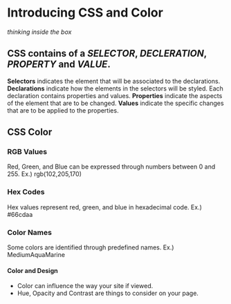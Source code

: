 # Introducing CSS and Color

_thinking inside the box_

## CSS contains of a _SELECTOR_, _DECLERATION_, _PROPERTY_ and _VALUE_.

**Selectors** indicates the element that will be associated to the declarations.
**Declarations** indicate how the elements in the selectors will be styled.
Each declaration contains properties and values. **Properties** indicate the aspects of the element that are to be changed. **Values** indicate the specific changes that are to be applied to the properties.

## CSS Color

### **RGB Values**

Red, Green, and Blue can be expressed through numbers between 0 and 255. Ex.) rgb(102,205,170)

### **Hex Codes**

Hex values represent red, green, and blue in hexadecimal code. Ex.) #66cdaa

### Color Names

Some colors are identified through predefined names. Ex.) MediumAquaMarine

#### Color and Design

- Color can influence the way your site if viewed.
- Hue, Opacity and Contrast are things to consider on your page.
